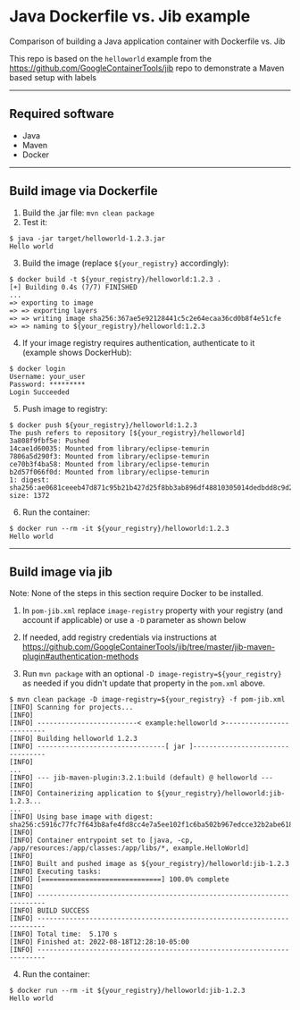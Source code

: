 # Java Dockerfile vs. Jib example
Comparison of building a Java application container with Dockerfile vs. Jib

This repo is based on the `helloworld` example from the https://github.com/GoogleContainerTools/jib repo to demonstrate a Maven based setup with labels

---
## Required software
* Java
* Maven
* Docker

---
## Build image via Dockerfile
1. Build the .jar file: `mvn clean package`
2. Test it:
```
$ java -jar target/helloworld-1.2.3.jar
Hello world
```
3. Build the image (replace `${your_registry}` accordingly):
```
$ docker build -t ${your_registry}/helloworld:1.2.3 .
[+] Building 0.4s (7/7) FINISHED
...
=> exporting to image
=> => exporting layers
=> => writing image sha256:367ae5e92128441c5c2e64ecaa36cd0b8f4e51cfe
=> => naming to ${your_registry}/helloworld:1.2.3
```
4. If your image registry requires authentication, authenticate to it (example shows DockerHub):
```
$ docker login
Username: your_user
Password: *********
Login Succeeded
```
5. Push image to registry:
```
$ docker push ${your_registry}/helloworld:1.2.3
The push refers to repository [${your_registry}/helloworld]
3a808f9fbf5e: Pushed
14cae1d60035: Mounted from library/eclipse-temurin
7806a5d290f3: Mounted from library/eclipse-temurin
ce70b3f4ba58: Mounted from library/eclipse-temurin
b2d57f066f0d: Mounted from library/eclipse-temurin
1: digest: sha256:ae0681ceeeb47d871c95b21b427d25f8bb3ab896df48810305014dedbdd8c9d2 size: 1372
```
6. Run the container:
```
$ docker run --rm -it ${your_registry}/helloworld:1.2.3
Hello world
```
---
## Build image via jib
Note: None of the steps in this section require Docker to be installed.
1. In `pom-jib.xml` replace `image-registry` property with your registry (and account if applicable) or use a `-D` parameter as shown below

2. If needed, add registry credentials via instructions at https://github.com/GoogleContainerTools/jib/tree/master/jib-maven-plugin#authentication-methods

3. Run `mvn package` with an optional `-D image-registry=${your_registry}` as needed if you didn't update that property in the `pom.xml` above.

```
$ mvn clean package -D image-registry=${your_registry} -f pom-jib.xml
[INFO] Scanning for projects...
[INFO]
[INFO] -------------------------< example:helloworld >-------------------------
[INFO] Building helloworld 1.2.3
[INFO] --------------------------------[ jar ]---------------------------------
[INFO]
...
[INFO] --- jib-maven-plugin:3.2.1:build (default) @ helloworld ---
[INFO]
[INFO] Containerizing application to ${your_registry}/helloworld:jib-1.2.3...
...
[INFO] Using base image with digest: sha256:c5916c77fc7f643b8afe4fd8cc4e7a5ee102f1c6ba502b967edcce32b2abe618
[INFO]
[INFO] Container entrypoint set to [java, -cp, /app/resources:/app/classes:/app/libs/*, example.HelloWorld]
[INFO]
[INFO] Built and pushed image as ${your_registry}/helloworld:jib-1.2.3
[INFO] Executing tasks:
[INFO] [==============================] 100.0% complete
[INFO]
[INFO] ------------------------------------------------------------------------
[INFO] BUILD SUCCESS
[INFO] ------------------------------------------------------------------------
[INFO] Total time:  5.170 s
[INFO] Finished at: 2022-08-18T12:28:10-05:00
[INFO] ------------------------------------------------------------------------
```

4. Run the container:
```
$ docker run --rm -it ${your_registry}/helloworld:jib-1.2.3
Hello world
```